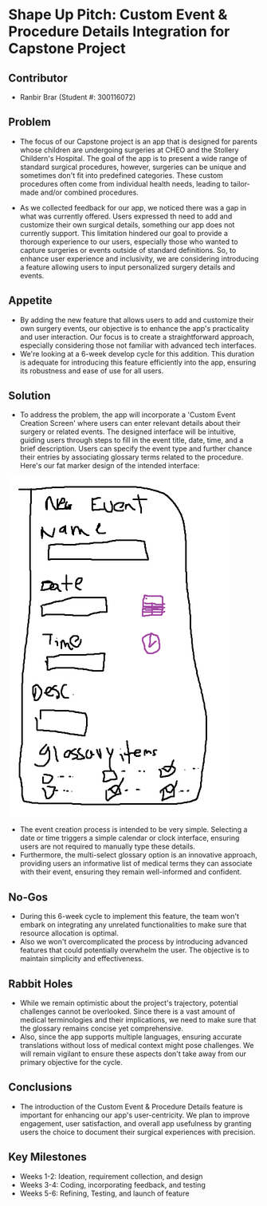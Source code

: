 # Shape Up Pitch: Custom Event & Procedure Details Integration for Capstone Project

## Contributor

- Ranbir Brar (Student #: 300116072)

## Problem

- The focus of our Capstone project is an app that is designed for parents whose children are undergoing surgeries at CHEO and the Stollery Childern's Hospital. The goal of the app is to present a wide range of standard surgical procedures, however, surgeries can be unique and sometimes don't fit into predefined categories. These custom procedures often come from individual health needs, leading to tailor-made and/or combined procedures.

- As we collected feedback for our app, we noticed there was a gap in what was currently offered. Users expressed th need to add and customize their own surgical details, something our app does not currently support. This limitation hindered our goal to provide a thorough experience to our users, especially those who wanted to capture surgeries or events outside of standard definitions. So, to enhance user experience and inclusivity, we are considering introducing a feature allowing users to input personalized surgery details and events.

## Appetite

- By adding the new feature that allows users to add and customize their own surgery events, our objective is to enhance the app's practicality and user interaction. Our focus is to create a straightforward approach, especially considering those not familiar with advanced tech interfaces.
- We're looking at a 6-week develop cycle for this addition. This duration is adequate for introducing this feature efficiently into the app, ensuring its robustness and ease of use for all users.

## Solution

- To address the problem, the app will incorporate a 'Custom Event Creation Screen' where users can enter relevant details about their surgery or related events. The designed interface will be intuitive, guiding users through steps to fill in the event title, date, time, and a brief description. Users can specify the event type and further chance their entries by associating glossary terms related to the procedure. Here's our fat marker design of the intended interface:

![Alt text](image.png)

- The event creation process is intended to be very simple. Selecting a date or time triggers a simple calendar or clock interface, ensuring users are not required to manually type these details.
- Furthermore, the multi-select glossary option is an innovative approach, providing users an informative list of medical terms they can associate with their event, ensuring they remain well-informed and confident.

## No-Gos

- During this 6-week cycle to implement this feature, the team won't embark on integrating any unrelated functionalities to make sure that resource allocation is optimal.
- Also we won't overcomplicated the process by introducing advanced features that could potentially overwhelm the user. The objective is to maintain simplicity and effectiveness.

## Rabbit Holes

- While we remain optimistic about the project's trajectory, potential challenges cannot be overlooked. Since there is a vast amount of medical terminologies and their implications, we need to make sure that the glossary remains concise yet comprehensive.
- Also, since the app supports multiple languages, ensuring accurate translations without loss of medical context might pose challenges. We will remain vigilant to ensure these aspects don't take away from our primary objective for the cycle.

## Conclusions

- The introduction of the Custom Event & Procedure Details feature is important for enhancing our app's user-centricity. We plan to improve engagement, user satisfaction, and overall app usefulness by granting users the choice to document their surgical experiences with precision.

## Key Milestones

- Weeks 1-2: Ideation, requirement collection, and design
- Weeks 3-4: Coding, incorporating feedback, and testing
- Weeks 5-6: Refining, Testing, and launch of feature
